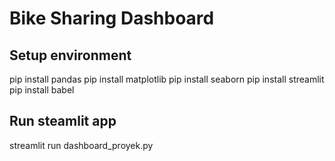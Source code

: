 # Bike Sharing Dashboard

## Setup environment
pip install pandas 
pip install matplotlib 
pip install seaborn 
pip install streamlit 
pip install babel

## Run steamlit app
streamlit run dashboard_proyek.py
